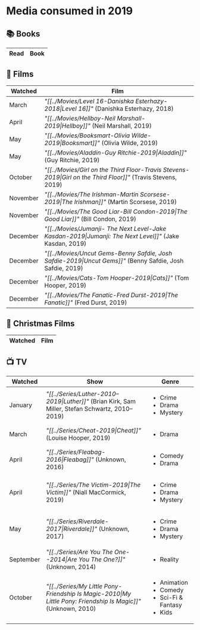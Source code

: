 # Media consumed in 2019

## 📚 Books
| Read | Book |
| ---- | ---- |


## 🍿 Films
| Watched  | Film                                                                                                          |
| -------- | ------------------------------------------------------------------------------------------------------------- |
| March    | _"[[../Movies/Level 16-Danishka Esterhazy-2018\|Level 16]]"_ (Danishka Esterhazy, 2018)                       |
| April    | _"[[../Movies/Hellboy-Neil Marshall-2019\|Hellboy]]"_ (Neil Marshall, 2019)                                   |
| May      | _"[[../Movies/Booksmart-Olivia Wilde-2019\|Booksmart]]"_ (Olivia Wilde, 2019)                                 |
| May      | _"[[../Movies/Aladdin-Guy Ritchie-2019\|Aladdin]]"_ (Guy Ritchie, 2019)                                       |
| October  | _"[[../Movies/Girl on the Third Floor-Travis Stevens-2019\|Girl on the Third Floor]]"_ (Travis Stevens, 2019) |
| November | _"[[../Movies/The Irishman-Martin Scorsese-2019\|The Irishman]]"_ (Martin Scorsese, 2019)                     |
| November | _"[[../Movies/The Good Liar-Bill Condon-2019\|The Good Liar]]"_ (Bill Condon, 2019)                           |
| December | _"[[../Movies/Jumanji- The Next Level-Jake Kasdan-2019\|Jumanji: The Next Level]]"_ (Jake Kasdan, 2019)       |
| December | _"[[../Movies/Uncut Gems-Benny Safdie, Josh Safdie-2019\|Uncut Gems]]"_ (Benny Safdie, Josh Safdie, 2019)     |
| December | _"[[../Movies/Cats-Tom Hooper-2019\|Cats]]"_ (Tom Hooper, 2019)                                               |
| December | _"[[../Movies/The Fanatic-Fred Durst-2019\|The Fanatic]]"_ (Fred Durst, 2019)                                 |


## 🎄 Christmas Films
| Watched | Film |
| ------- | ---- |


## 📺 TV
| Watched   | Show                                                                                                            | Genre                                                                            |
| --------- | --------------------------------------------------------------------------------------------------------------- | -------------------------------------------------------------------------------- |
| January   | _"[[../Series/Luther-2010–2019\|Luther]]"_ (Brian Kirk, Sam Miller, Stefan Schwartz, 2010–2019)                 | <ul><li>Crime</li><li>Drama</li><li>Mystery</li></ul>                            |
| March     | _"[[../Series/Cheat-2019\|Cheat]]"_ (Louise Hooper, 2019)                                                       | <ul><li>Drama</li></ul>                                                          |
| April     | _"[[../Series/Fleabag-2016\|Fleabag]]"_ (Unknown, 2016)                                                         | <ul><li>Comedy</li><li>Drama</li></ul>                                           |
| April     | _"[[../Series/The Victim-2019\|The Victim]]"_ (Niall MacCormick, 2019)                                          | <ul><li>Crime</li><li>Drama</li><li>Mystery</li></ul>                            |
| May       | _"[[../Series/Riverdale-2017\|Riverdale]]"_ (Unknown, 2017)                                                     | <ul><li>Crime</li><li>Drama</li><li>Mystery</li></ul>                            |
| September | _"[[../Series/Are You The One--2014\|Are You The One?]]"_ (Unknown, 2014)                                       | <ul><li>Reality</li></ul>                                                        |
| October   | _"[[../Series/My Little Pony- Friendship Is Magic-2010\|My Little Pony: Friendship Is Magic]]"_ (Unknown, 2010) | <ul><li>Animation</li><li>Comedy</li><li>Sci-Fi & Fantasy</li><li>Kids</li></ul> |
